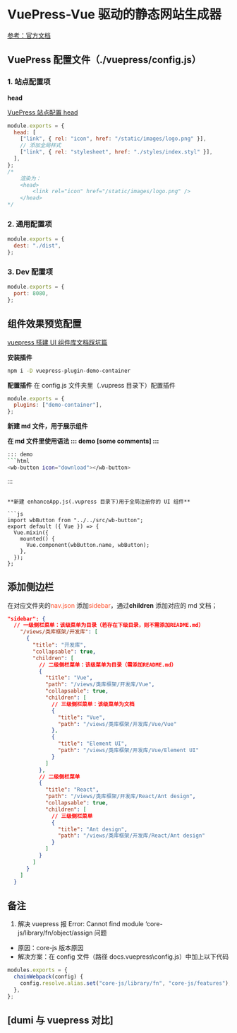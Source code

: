 # VuePress-Vue 驱动的静态网站生成器

[参考：官方文档](https://www.vuepress.cn/)

## VuePress 配置文件<errb>（./vuepress/config.js）</errb>

### 1. 站点配置项

**head**

[VuePress 站点配置 head](http://www.fenovice.com/doc/vuepress-next/reference/config.html#head)

```js
module.exports = {
  head: [
    ["link", { rel: "icon", href: "/static/images/logo.png" }],
    // 添加全局样式
    ["link", { rel: "stylesheet", href: "./styles/index.styl" }],
  ],
};
/*
    渲染为：
    <head>
        <link rel="icon" href="/static/images/logo.png" />
    </head>
*/
```

### 2. 通用配置项

```js
module.exports = {
  dest: "./dist",
};
```

### 3. Dev 配置项

```js
module.exports = {
  port: 8080,
};
```

## 组件效果预览配置

[vuepress 搭建 UI 组件库文档踩坑篇](https://www.shuzhiduo.com/A/MAzA4ngnd9/)

**安装插件**

```bash
npm i -D vuepress-plugin-demo-container
```

**配置插件**
在 config.js 文件夹里（.vupress 目录下）配置插件

```js
module.exports = {
  plugins: ["demo-container"],
};
```

**新建 md 文件，用于展示组件**

**在 md 文件里使用语法 ::: demo [some comments] :::**

````bash
::: demo
```html
<wb-button icon="download"></wb-button>
````

:::

````

**新建 enhanceApp.js(.vupress 目录下)用于全局注册你的 UI 组件**

```js
import wbButton from "../../src/wb-button";
export default ({ Vue }) => {
  Vue.mixin({
    mounted() {
      Vue.component(wbButton.name, wbButton);
    },
  });
};
````

## 添加侧边栏

在对应文件夹的<span style="color: #ff502c;">nav.json</span> 添加<span style="color: #ff502c;">sidebar</span>，通过**children** 添加对应的 md 文档；

```json
"sidebar": {
  // 一级侧栏菜单：该级菜单为目录（若存在下级目录，则不需添加README.md）
    "/views/类库框架/开发库": [
      {
        "title": "开发库",
        "collapsable": true,
        "children": [
          // 二级侧栏菜单：该级菜单为目录（需添加README.md）
          {
            "title": "Vue",
            "path": "/views/类库框架/开发库/Vue",
            "collapsable": true,
            "children": [
              // 三级侧栏菜单：该级菜单为文档
              {
                "title": "Vue",
                "path": "/views/类库框架/开发库/Vue/Vue"
              },
              {
                "title": "Element UI",
                "path": "/views/类库框架/开发库/Vue/Element UI"
              }
            ]
          },
          // 二级侧栏菜单
          {
            "title": "React",
            "path": "/views/类库框架/开发库/React/Ant design",
            "collapsable": true,
            "children": [
              // 三级侧栏菜单
              {
                "title": "Ant design",
                "path": "/views/类库框架/开发库/React/Ant design"
              }
            ]
          }
        ]
      }
    ]
  }
```

## 备注

1. 解决 vuepress 报 Error: Cannot find module ‘core-js/library/fn/object/assign 问题

- 原因：core-js 版本原因
- 解决方案：在 config 文件（路径 docs.vuepress\config.js）中加上以下代码

```js
modules.exports = {
  chainWebpack(config) {
    config.resolve.alias.set("core-js/library/fn", "core-js/features");
  },
};
```

## [dumi 与 vuepress 对比]
